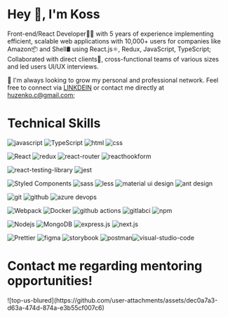 <h1>Hey 👋, I'm Koss</h1>

Front-end/React Developer👨‍💻 with 5 years of experience implementing efficient, scalable web applications with 10,000+ users for companies like Amazon📦 and Shell🛢️ using React.js⚛️, Redux, JavaScript, TypeScript;
Collaborated with direct clients💼, cross-functional teams of various sizes and led users UI/UX interviews.

📢 I'm always looking to grow my personal and professional network. Feel free to connect via [LINKDEIN](https://www.linkedin.com/in/konstantyn-husenko/) or contact me directly at huzenko.c@gmail.com;


<h1>Technical Skills</h1>

<p>
  <img alt="javascript" src="https://img.shields.io/badge/JavaScript-%23323330.svg?style=flat-square&logo=javascript&logoColor=%23F7DF1E" />
  <img alt="TypeScript" src="https://img.shields.io/badge/-TypeScript-007ACC?style=flat-square&logo=typescript&logoColor=white" />
  <img alt="html" src="https://img.shields.io/badge/-HTML-E34F26?style=flat-square&logo=html5&logoColor=white" />
  <img alt="css" src="https://img.shields.io/badge/-CSS-1572B6?style=flat-square&logo=html5&logoColor=white" />
</p>

<p>
  <img alt="React" src="https://img.shields.io/badge/-React.js-45b8d8?style=flat-square&logo=react&logoColor=white" />
  <img alt="redux" src="https://img.shields.io/badge/-Redux-764ABC?style=flat-square&logo=redux&logoColor=white" />
  <img alt="react-router" src="https://img.shields.io/badge/React_Router-CA4245?style=flat-square&logo=react-router&logoColor=white" />
  <img alt="reacthookform" src="https://img.shields.io/badge/React%20Hook%20Form-%23EC5990.svg?style=flat-square&logo=reacthookform&logoColor=white" />
</p>

<p>
  <img alt="react-testing-library" src="https://img.shields.io/badge/-React Testing Library-%23E33332?style=flat-square&logo=testing-library&logoColor=white" />
  <img alt="jest" src="https://img.shields.io/badge/-JEST-%23C21325?style=flat-square&logo=jest&logoColor=white)" />
</p>

<p>
  <img alt="Styled Components" src="https://img.shields.io/badge/-Styled_Components-db7092?style=flat-square&logo=styled-components&logoColor=white" />
  <img alt="sass" src="https://img.shields.io/badge/-SASS-CC6699?style=flat-square&logo=sass&logoColor=white" />
  <img alt="less" src="https://img.shields.io/badge/-LESS-1D365D?style=flat-square&logo=less&logoColor=white" />
  <img alt="material ui design" src="https://img.shields.io/badge/-MUI-007FFF?style=flat-square&logo=mui&logoColor=white" />
  <img alt="ant design" src="https://img.shields.io/badge/-Ant Design-0170FE?style=flat-square&logo=ant-design&logoColor=white" />
</p>

<p>
  <img alt="git" src="https://img.shields.io/badge/-Git-F05032?style=flat-square&logo=git&logoColor=white" />
  <img alt="github" src="https://img.shields.io/badge/GitHub-%23181717?style=flat-square&logo=github&logoColor=white" />
  <img alt="azure devops" src="https://img.shields.io/badge/Azure%20DevOps-0078d7.svg?style=flat-square&logo=azure-devops&logoColor=white" />
</p>

<p>
  <img alt="Webpack" src="https://img.shields.io/badge/-Webpack-8DD6F9?style=flat-square&logo=webpack&logoColor=white" /> 
  <img alt="Docker" src="https://img.shields.io/badge/-Docker-46a2f1?style=flat-square&logo=docker&logoColor=white" />
  <img alt="github actions" src="https://img.shields.io/badge/-Github_Actions-2088FF?style=flat-square&logo=github-actions&logoColor=white" />
  <img alt="gitlabci" src="https://img.shields.io/badge/GitLab%20CI-%23181717.svg?style=flat-square&logo=gitlab&logoColor=white" />
  <img alt="npm" src="https://img.shields.io/badge/-NPM-CB3837?style=flat-square&logo=npm&logoColor=white" />
</p>

<p>
  <img alt="Nodejs" src="https://img.shields.io/badge/-Nodejs-43853d?style=flat-square&logo=Node.js&logoColor=white" />
  <img alt="MongoDB" src="https://img.shields.io/badge/-MongoDB-13aa52?style=flat-square&logo=mongodb&logoColor=white" />
  <img alt="express.js" src="https://img.shields.io/badge/-Express.js-000000?style=flat-square&logo=express&logoColor=white" />
  <img alt="next.js" src="https://img.shields.io/badge/-NEXT.js-000000?style=flat-square&logo=next.js&logoColor=white" />
</p>

<p>
  <img alt="Prettier" src="https://img.shields.io/badge/-Prettier-F7B93E?style=flat-square&logo=prettier&logoColor=white" />
  <img alt="figma" src="https://img.shields.io/badge/Figma-%23F24E1E.svg?style=flat-square&logo=figma&logoColor=white" />
  <img alt="storybook" src="https://img.shields.io/badge/-Storybook-FF4785?style=flat-square&logo=storybook&logoColor=white" />
  <img alt="postman" src="https://img.shields.io/badge/Postman-FF6C37?style=flat-square&logo=postman&logoColor=white" /><img alt="visual-studio-code" src="https://img.shields.io/badge/Visual%20Studio%20Code-0078d7.svg?style=flat-square&logo=visual-studio-code&logoColor=white" />
</p>

<h1>Contact me regarding mentoring opportunities!</h1>
![top-us-blured](https://github.com/user-attachments/assets/dec0a7a3-d63a-474d-874a-e3b55cf007c6)



